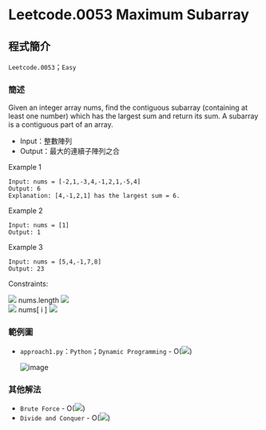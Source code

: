 # Leetcode.0053 Maximum Subarray
## 程式簡介
`Leetcode.0053`；`Easy`
### 簡述
Given an integer array nums, find the contiguous subarray (containing at least one number) which has the largest sum and return its sum.
A subarray is a contiguous part of an array.

* Input：整數陣列
* Output：最大的連續子陣列之合

Example 1
```
Input: nums = [-2,1,-3,4,-1,2,1,-5,4]
Output: 6
Explanation: [4,-1,2,1] has the largest sum = 6.
```
Example 2
```
Input: nums = [1]
Output: 1
```
Example 3
```
Input: nums = [5,4,-1,7,8]
Output: 23
```
Constraints:

<img src="https://render.githubusercontent.com/render/math?math=1<=">   nums.length  <img src="https://render.githubusercontent.com/render/math?math=<=10^5">  
<img src="https://render.githubusercontent.com/render/math?math=-10^4<="> nums[ i ] <img src="https://render.githubusercontent.com/render/math?math=<=10^4">

### 範例圖
* `approach1.py`：`Python`；`Dynamic Programming` - O(<img src="https://render.githubusercontent.com/render/math?math=n">)

  ![image](https://user-images.githubusercontent.com/93152909/139852988-9e7f2cec-1305-4df2-b1af-bdcea0a7b3e9.png)

### 其他解法
* `Brute Force` - O(<img src="https://render.githubusercontent.com/render/math?math=n^2">)
* `Divide and Conquer` - O(<img src="https://render.githubusercontent.com/render/math?math=n">)
  
